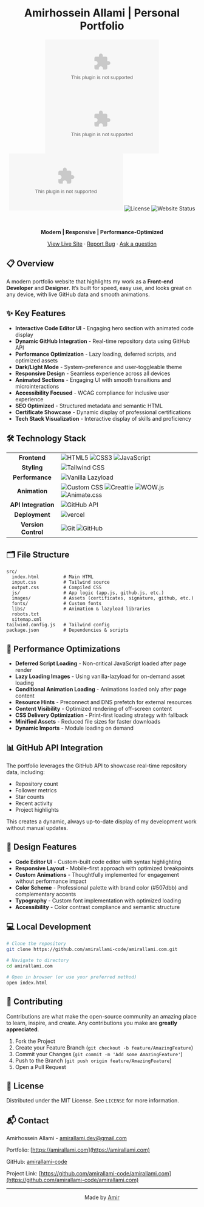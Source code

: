 <div align="center">
  
# Amirhossein Allami | Personal Portfolio
  
![GitHub stars](https://img.shields.io/github/stars/amirallami-code/amirallami.com?style=default&color=yellow)
![GitHub releases](https://img.shields.io/github/release/amirallami-code/amirallami.com?style=default&color=507dbb)
![GitHub last commit](https://img.shields.io/github/last-commit/amirallami-code/amirallami.com?style=default&color=507dbb)
![License](https://img.shields.io/badge/license-MIT-blue?style=default&color=507dbb)
![Website Status](https://img.shields.io/website?url=https%3A%2F%2Famirallami.com&style=default&color=34b233)

<br>

**Modern | Responsive | Performance-Optimized**

[View Live Site](https://amirallami.com) · [Report Bug](https://github.com/amirallami-code/amirallami.com/issues) · [Ask a question](https://github.com/amirallami-code/amirallami.com/issues)

</div>

## 📋 Overview

A modern portfolio website that highlights my work as a **Front-end Developer** and **Designer**. It’s built for speed, easy use, and looks great on any device, with live GitHub data and smooth animations.

## ✨ Key Features

- **Interactive Code Editor UI** - Engaging hero section with animated code display
- **Dynamic GitHub Integration** - Real-time repository data using GitHub API
- **Performance Optimization** - Lazy loading, deferred scripts, and optimized assets
- **Dark/Light Mode** - System-preference and user-toggleable theme
- **Responsive Design** - Seamless experience across all devices
- **Animated Sections** - Engaging UI with smooth transitions and microinteractions
- **Accessibility Focused** - WCAG compliance for inclusive user experience
- **SEO Optimized** - Structured metadata and semantic HTML
- **Certificate Showcase** - Dynamic display of professional certifications
- **Tech Stack Visualization** - Interactive display of skills and proficiency

## 🛠️ Technology Stack

<table>
  <tr>
    <td align="center"><strong>Frontend</strong></td>
    <td>
      <img src="https://img.shields.io/badge/HTML5-E34F26?style=flat-square&logo=html5&logoColor=white" alt="HTML5">
      <img src="https://img.shields.io/badge/CSS3-1572B6?style=flat-square&logo=css3&logoColor=white" alt="CSS3">
      <img src="https://img.shields.io/badge/JavaScript-F7DF1E?style=flat-square&logo=javascript&logoColor=black" alt="JavaScript">
    </td>
  </tr>
  <tr>
    <td align="center"><strong>Styling</strong></td>
    <td>
      <img src="https://img.shields.io/badge/Tailwind_CSS-38B2AC?style=flat-square&logo=tailwind-css&logoColor=white" alt="Tailwind CSS">
    </td>
  </tr>
  <tr>
    <td align="center"><strong>Performance</strong></td>
    <td>
      <img src="https://img.shields.io/badge/Vanilla_Lazyload-8DD6F9?style=flat-square&logo=webpack&logoColor=black" alt="Vanilla Lazyload">
    </td>
  </tr>
  <tr>
    <td align="center"><strong>Animation</strong></td>
    <td>
      <img src="https://img.shields.io/badge/Custom_CSS_Animations-FF9E0F?style=flat-square&logo=css3&logoColor=white" alt="Custom CSS">
      <img src="https://img.shields.io/badge/Creattie-0081CB?style=flat-square&logo=material-ui&logoColor=white" alt="Creattie">
      <img src="https://img.shields.io/badge/WOW.js-2088FF?style=flat-square&logo=javascript&logoColor=white" alt="WOW.js">
      <img src="https://img.shields.io/badge/Animate.css-563D7C?style=flat-square&logo=css3&logoColor=white" alt="Animate.css">
    </td>
  </tr>
  <tr>
    <td align="center"><strong>API Integration</strong></td>
    <td>
      <img src="https://img.shields.io/badge/GitHub_API-181717?style=flat-square&logo=github&logoColor=white" alt="GitHub API">
    </td>
  </tr>
  <tr>
    <td align="center"><strong>Deployment</strong></td>
    <td>
      <img src="https://img.shields.io/badge/vercel-181717?style=flat-square&logo=vercel&logoColor=white" alt="vercel">
    </td>
  </tr>
  <tr>
    <td align="center"><strong>Version Control</strong></td>
    <td>
      <img src="https://img.shields.io/badge/Git-F05032?style=flat-square&logo=git&logoColor=white" alt="Git">
      <img src="https://img.shields.io/badge/GitHub-181717?style=flat-square&logo=github&logoColor=white" alt="GitHub">
    </td>
  </tr>
</table>

## 🗂️ File Structure

```
src/
  index.html         # Main HTML
  input.css          # Tailwind source
  output.css         # Compiled CSS
  js/                # App logic (app.js, github.js, etc.)
  images/            # Assets (certificates, signature, github, etc.)
  fonts/             # Custom fonts
  libs/              # Animation & lazyload libraries
  robots.txt
  sitemap.xml
tailwind.config.js   # Tailwind config
package.json         # Dependencies & scripts
```

## 🚀 Performance Optimizations

- **Deferred Script Loading** - Non-critical JavaScript loaded after page render
- **Lazy Loading Images** - Using vanilla-lazyload for on-demand asset loading
- **Conditional Animation Loading** - Animations loaded only after page content
- **Resource Hints** - Preconnect and DNS prefetch for external resources
- **Content Visibility** - Optimized rendering of off-screen content
- **CSS Delivery Optimization** - Print-first loading strategy with fallback
- **Minified Assets** - Reduced file sizes for faster downloads
- **Dynamic Imports** - Module loading on demand

## 📊 GitHub API Integration

The portfolio leverages the GitHub API to showcase real-time repository data, including:

- Repository count
- Follower metrics
- Star counts
- Recent activity
- Project highlights

This creates a dynamic, always up-to-date display of my development work without manual updates.

## 🎨 Design Features

- **Code Editor UI** - Custom-built code editor with syntax highlighting
- **Responsive Layout** - Mobile-first approach with optimized breakpoints
- **Custom Animations** - Thoughtfully implemented for engagement without performance impact
- **Color Scheme** - Professional palette with brand color (#507dbb) and complementary accents
- **Typography** - Custom font implementation with optimized loading
- **Accessibility** - Color contrast compliance and semantic structure

## 💻 Local Development

```bash
# Clone the repository
git clone https://github.com/amirallami-code/amirallami.com.git

# Navigate to directory
cd amirallami.com

# Open in browser (or use your preferred method)
open index.html
```

## 🤝 Contributing

Contributions are what make the open-source community an amazing place to learn, inspire, and create. Any contributions you make are **greatly appreciated**.

1. Fork the Project
2. Create your Feature Branch (`git checkout -b feature/AmazingFeature`)
3. Commit your Changes (`git commit -m 'Add some AmazingFeature'`)
4. Push to the Branch (`git push origin feature/AmazingFeature`)
5. Open a Pull Request

## 📝 License

Distributed under the MIT License. See `LICENSE` for more information.

## 📬 Contact

Amirhossein Allami - [amirallami.dev@gmail.com](mailto:amirallami.dev@gmail.com)

Portfolio: [https://amirallami.com](https://amirallami.com)

GitHub: [amirallami-code](https://github.com/amirallami-code)

Project Link: [https://github.com/amirallami-code/amirallami.com](https://github.com/amirallami-code/amirallami.com)

---

<div align="center">
  
  Made by [Amir](https://github.com/amirallami-code)

</div>

